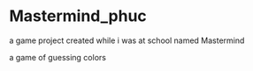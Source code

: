 # Mastermind_phuc
a game project created while i was at school named Mastermind 

a game of guessing colors 

